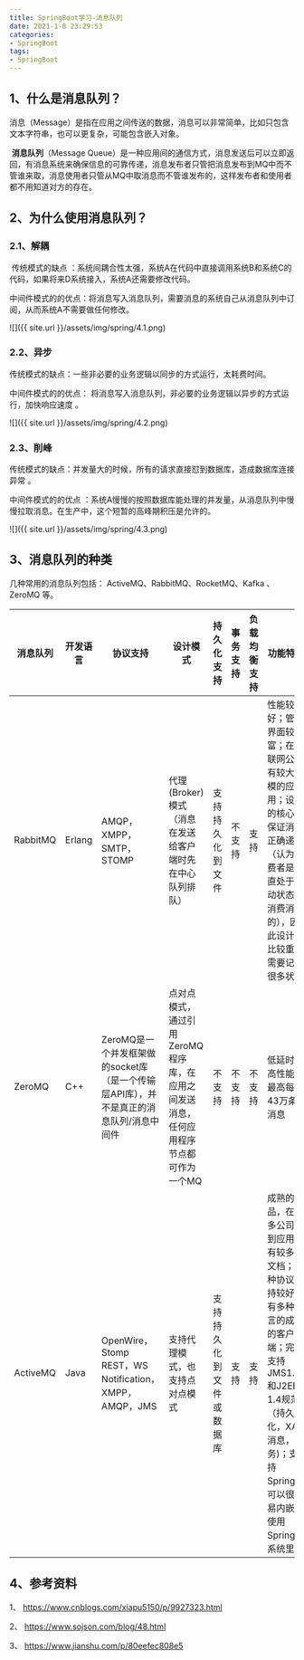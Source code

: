 ```yaml
---
title: SpringBoot学习-消息队列
date: 2021-1-8 23:29:53
categories:
- SpringBoot
tags:
- SpringBoot
---
```


## 1、什么是消息队列？

​     消息（Message）是指在应用之间传送的数据，消息可以非常简单，比如只包含文本字符串，也可以更复杂，可能包含嵌入对象。

​    **消息队列**（Message Queue）是一种应用间的通信方式，消息发送后可以立即返回，有消息系统来确保信息的可靠传递，消息发布者只管把消息发布到MQ中而不管谁来取，消息使用者只管从MQ中取消息而不管谁发布的，这样发布者和使用者都不用知道对方的存在。

## 2、为什么使用消息队列？

### 2.1、解耦

​     传统模式的缺点 ：系统间耦合性太强，系统A在代码中直接调用系统B和系统C的代码，如果将来D系统接入，系统A还需要修改代码。

   中间件模式的的优点：将消息写入消息队列，需要消息的系统自己从消息队列中订阅，从而系统A不需要做任何修改。 

![]({{ site.url }}/assets/img/spring/4.1.png)


### 2.2、异步

 传统模式的缺点：一些非必要的业务逻辑以同步的方式运行，太耗费时间。

 中间件模式的的优点： 将消息写入消息队列，非必要的业务逻辑以异步的方式运行，加快响应速度 。

![]({{ site.url }}/assets/img/spring/4.2.png)


### 2.3、削峰

 传统模式的缺点：并发量大的时候，所有的请求直接怼到数据库，造成数据库连接异常 。

 中间件模式的的优点 ：系统A慢慢的按照数据库能处理的并发量，从消息队列中慢慢拉取消息。在生产中，这个短暂的高峰期积压是允许的。 

![]({{ site.url }}/assets/img/spring/4.3.png)


## 3、消息队列的种类

几种常用的消息队列包括： ActiveMQ、RabbitMQ、RocketMQ、Kafka 、 ZeroMQ 等。

| **消息队列** | **开发语言** | **协议支持**                                                 | **设计模式**                                                 | **持久化支持**           | **事务支持** | **负载均衡支持** | **功能特点**                                                 | **缺点**                                                     |
| ------------ | ------------ | ------------------------------------------------------------ | ------------------------------------------------------------ | ------------------------ | ------------ | ---------------- | ------------------------------------------------------------ | ------------------------------------------------------------ |
| RabbitMQ     | Erlang       | AMQP，XMPP，SMTP，STOMP                                      | 代理(Broker)模式（消息在发送给客户端时先在中心队列排队）     | 支持持久化到文件         | 不支持       | 支持             | 性能较好；管理界面较丰富；在互联网公司有较大规模的应用；设计的核心是保证消息正确递交（认为消费者是一直处于活动状态去消费消息的），因此设计的比较重，需要记录很多状态 | 虽然产品开源，但Erlang语言应用不够普遍；集群不支持动态扩展   |
| ZeroMQ       | C++          | ZeroMQ是一个并发框架做的socket库（是一个传输层API库），并不是真正的消息队列/消息中间件 | 点对点模式，通过引用ZeroMQ程序库，在应用之间发送消息，任何应用程序节点都可作为一个MQ | 不支持                   | 不支持       | 不支持           | 低延时，高性能，最高每秒43万条消息                           | 非持久性队列，宕机后数据将会丢失                             |
| ActiveMQ     | Java         | OpenWire，Stomp REST，WS Notification，XMPP，AMQP，JMS       | 支持代理模式，也支持点对点模式                               | 支持持久化到文件或数据库 | 支持         | 支持             | 成熟的产品，在很多公司得到应用；有较多的文档；各种协议支持较好，有多种语言的成熟的客户端；完全支持JMS1.1和J2EE 1.4规范 （持久化，XA消息，事务)；支持Spring，可以很容易内嵌到使用Spring的系统里 | 根据其他用户反馈，会出现丢失消息的问题；其重心已放到下一代产品Apollo，目前社区不够活跃，对 5.x 维护较少 |

## 4、参考资料

1、 https://www.cnblogs.com/xiapu5150/p/9927323.html 

2、 https://www.sojson.com/blog/48.html 

3、 https://www.jianshu.com/p/80eefec808e5 



